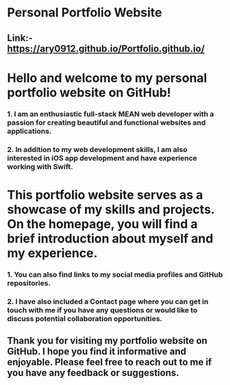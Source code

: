 # Personal Portfolio Website

## Link:- https://ary0912.github.io/Portfolio.github.io/

# Hello and welcome to my personal portfolio website on GitHub!

### 1. I am an enthusiastic full-stack MEAN web developer with a passion for creating beautiful and functional websites and applications. 
### 2. In addition to my web development skills, I am also interested in iOS app development and have experience working with Swift.

# This portfolio website serves as a showcase of my skills and projects. On the homepage, you will find a brief introduction about myself and my experience. 

### 1. You can also find links to my social media profiles and GitHub repositories.

### 2. I have also included a Contact page where you can get in touch with me if you have any questions or would like to discuss potential collaboration opportunities.

## Thank you for visiting my portfolio website on GitHub. I hope you find it informative and enjoyable. Please feel free to reach out to me if you have any feedback or suggestions.
